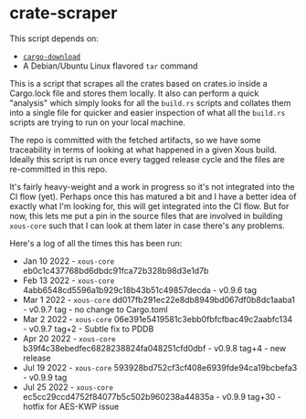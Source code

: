 # crate-scraper

This script depends on:
- [`cargo-download`](https://github.com/Xion/cargo-download)
- A Debian/Ubuntu Linux flavored `tar` command

This is a script that scrapes all the crates based on crates.io inside a Cargo.lock
file and stores them locally. It also can perform a quick "analysis" which simply
looks for all the `build.rs` scripts and collates them into a single file for
quicker and easier inspection of what all the `build.rs` scripts are trying to run
on your local machine.

The repo is committed with the fetched artifacts, so we have some traceability in
terms of looking at what happened in a given Xous build. Ideally this script is run
once every tagged release cycle and the files are re-committed in this repo.

It's fairly heavy-weight and a work in progress so it's not integrated into the CI
flow (yet). Perhaps once this has matured a bit and I have a better idea of exactly
what I'm looking for, this will get integrated into the CI flow. But for now,
this lets me put a pin in the source files that are involved in building `xous-core`
such that I can look at them later in case there's any problems.

Here's a log of all the times this has been run:

- Jan 10 2022 - `xous-core` eb0c1c437768bd6dbdc91fca72b328b98d3e1d7b
- Feb 13 2022 - `xous-core` 4abb6548cd5596a1b929c18b43b51c49857decda - v0.9.6 tag
- Mar  1 2022 - `xous-core` dd017fb291ec22e8db8949bd067df0b8dc1aaba1 - v0.9.7 tag - no change to Cargo.toml
- Mar  2 2022 - `xous-core` 06e391e5419581c3ebb0fbfcfbac49c2aabfc134 - v0.9.7 tag+2 - Subtle fix to PDDB
- Apr 20 2022 - `xous-core` b39f4c38ebedfec6828238824fa048251cfd0dbf - v0.9.8 tag+4 - new release
- Jul 19 2022 - `xous-core` 593928bd752cf3cf408e6939fde94ca19bcbefa3 - v0.9.9 tag
- Jul 25 2022 - `xous-core` ec5cc29ccd4752f84077b5c502b960238a44835a - v0.9.9 tag+30 - hotfix for AES-KWP issue